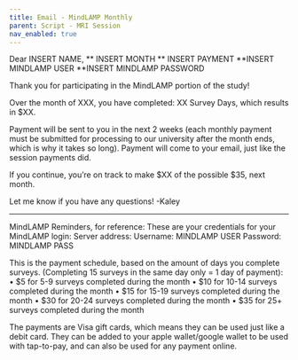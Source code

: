 ```yaml
---
title: Email - MindLAMP Monthly
parent: Script - MRI Session
nav_enabled: true 
---
```


Dear INSERT NAME,
** INSERT MONTH
** INSERT PAYMENT
**INSERT MINDLAMP USER
**INSERT MINDLAMP PASSWORD

Thank you for participating in the MindLAMP portion of the study! 

Over the month of XXX, you have completed: XX Survey Days, which results in $XX. 

Payment will be sent to you in the next 2 weeks (each monthly payment must be submitted for processing to our university after the month ends, which is why it takes so long). Payment will come to your email, just like the session payments did.

If you continue, you’re on track to make $XX of the possible $35, next month. 

Let me know if you have any questions!
-Kaley

-------------------------------------------

MindLAMP Reminders, for reference:
These are your credentials for your MindLAMP login:
Server address: <network address> 
Username: MINDLAMP USER
Password: MINDLAMP PASS

This is the payment schedule, based on the amount of days you complete surveys. (Completing 15 surveys in the same day only = 1 day of payment):
	• $5 for 5-9 surveys completed during the month 
	• $10 for 10-14 surveys completed during the month 
	• $15 for 15-19 surveys completed during the month 
	• $30 for 20-24 surveys completed during the month 
	• $35 for 25+ surveys completed during the month 
 

The payments are Visa gift cards, which means they can be used just like a debit card. They can be added to your apple wallet/google wallet to be used with tap-to-pay, and can also be used for any payment online. 

